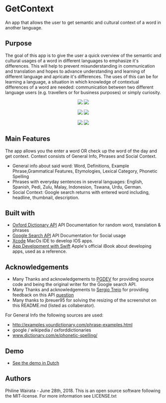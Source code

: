 # GetContext
An app that allows the user to get semantic and cultural context of a word in another language.

## Purpose
The goal of this app is to give the user a quick overview of the semantic and cultural usages of a word in different languages to emphasize it's differences. This will help to prevent misunderstanding in communication and translation and hopes to advance understanding and learning of different language and apricate it's differences. The uses of this can be for learning a language, a situation in which knowledge of contextual differences of a word are needed: communication between two different language users (e.g. travellers or for business purposes) or simply curiosity. 

<p align="center">
    <img src="https://github.com/drphil007/GetContext-/raw/master/doc/display/1.png">
    <img src="https://github.com/drphil007/GetContext-/raw/master/doc/display/2.png">
</p>
<p align="center">
    <img src="https://github.com/drphil007/GetContext-/raw/master/doc/display/3.png">
    <img src="https://github.com/drphil007/GetContext-/raw/master/doc/display/4.png">
</p>
<p align="center">
    <img src="https://github.com/drphil007/GetContext-/raw/master/doc/display/5.png">
    <img src="https://github.com/drphil007/GetContext-/raw/master/doc/display/6.png">
</p>

## Main Features 
The app allows you the enter a word OR check up the word of the day and get context. 
Context consists of General Info, Phrases and Social Context. 
* General info about said word: Word, Definitions, Example Phrase,Grammatical Features, Etymologies, Lexical Category, Phonetic Spelling
* Phrases with everyday sentences in several languages: English, Spanish, Pedi, Zulu, Malay, Indonesion, Tswana, Urdu, German.
* Social Context: Google search returns with entered word including, headline, thumbnail, description. 

## Built with
* [Oxford Dictionary API](https://developer.oxforddictionaries.com/documentation) API Documentation for random word, translation & phrases 
* [Google Search API](https://developers.google.com/custom-search/json-api/v1/overview) API Documentation for Social usage
* [Xcode](https://developer.apple.com/xcode/) MacOs IDE to develop IOS apps.
* [App Development with Swift](https://itunes.apple.com/nl/book/app-development-with-swift/id1219117996?l=en&mt=11) Apple's official iBook about developing apps, used as a reference.

## Acknowledgements
* Many Thanks and acknowledgements to [PGDEV](https://stackoverflow.com/users/5716829/pgdev) for providing source code and being the original writer for the Google search API. 
* Many Thanks and acknowledgements to [Sergio Trejo](https://stackoverflow.com/users/8385022/sergio-trejo)
for providing feedback on this API [question](https://stackoverflow.com/questions/50936245/how-to-display-parsed-json-data-in-swift/50936354?noredirect=1#comment88941315_50936354.)
* Many thanks to jbreuer95 for solving the resizing of the screenshot 
on this README.md (listed as collaberator).

For General Info the following sources are used:
* http://examples.yourdictionary.com/phrase-examples.html
* google / wikipedia / oxforddictionaries
* www.dictionary.com/e/phonetic-spelling/

## Demo
* [See the demo in Dutch](https://youtu.be/LmAHF_lFU9k)

## Authors
Philine Wairata - June 28th, 2018. 
This is an open source software following the MIT-license. For more information see LICENSE.txt

